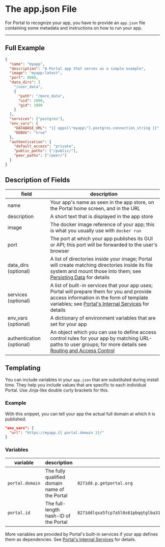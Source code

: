 # The app.json File

For Portal to recognize your app, you have to provide an `app.json` file 
containing some metadata and instructions on how to run your app.

---

## Full Example
```json
{
  "name": "myapp",
  "description": "A Portal app that serves as a simple example",
  "image": "myapp:latest",
  "port": 8080,
  "data_dirs": [
    "/user_data",
    {
      "path": "/more_data",
      "uid": 1000,
      "gid": 1000
    }
  ],
  "services": ["postgres"],
  "env_vars": {
    "DATABASE_URL": "{{ apps[\"myapp\"].postgres.connection_string }}",
    "DEBUG": "true"
  },
  "authentication": {
    "default_access": "private",
    "public_paths": ["/public/"],
    "peer_paths": ["/peer/"]
  }
}
```

## Description of Fields

| field                     | description                                                                                                                                                                                                           |
|---------------------------|-----------------------------------------------------------------------------------------------------------------------------------------------------------------------------------------------------------------------|
| name                      | Your app's name as seen in the app store, on the Portal home screen, and in the URL                                                                                                                                   |
| description               | A short text that is displayed in the app store                                                                                                                                                                       |
| image                     | The docker image reference of your app; this is what you usually use with `docker run`                                                                                                                                |
| port                      | The port at which your app publishes its GUI or API; this port will be forwarded to the user's browser                                                                                                                |
| data_dirs (optional)      | A list of directories inside your image; Portal will create matching directories inside its file system and mount those into them; see [Persisting Data](persisting.md) for details                                   |
| services (optional)       | A list of built-in services that your app uses; Portal will prepare them for you and provide access information in the form of template variables; see [Portal's Internal Services](internal_services.md) for details |
| env_vars (optional)       | A dictionary of environment variables that are set for your app                                                                                                                                                       |
| authentication (optional) | An object which you can use to define access control rules for your app by matching URL-paths to user groups; for more details see [Routing and Access Control](routing_and_ac.md)                                    |

## Templating

You can include variables in your `app.json` that are substituted during install time.
They help you include values that are specific to each individual Portal.
Use Jinja-like double curly brackets for this.

### Example

With this snippet, you can tell your app the actual full domain at which it is published.

```json
"env_vars": {
  "url": "https://myapp.{{ portal.domain }}/"
}
```

### Variables

| variable        | description                                   | example                                                                                                   |
|-----------------|-----------------------------------------------|-----------------------------------------------------------------------------------------------------------|
| `portal.domain` | The fully qualified domain name of the Portal | `8271dd.p.getportal.org`                                                                                  |
| `portal.id`     | The full-length hash-ID of the Portal         | `8271ddlqxa5fcp7a5l0s61pbqqtglba31d65jg2fqhdwdw2kkr7l94b2q54hfdl2zfn5s5g1nkjy1z1a3f02tl8yln14050l8s598f2` |

More variables are provided by Portal's built-in services if your app defines them as dependencies.
See [Portal's Internal Services](internal_services.md) for details.
